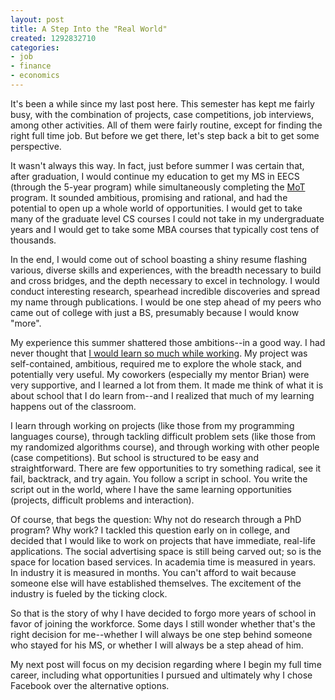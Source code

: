 ```yaml
---
layout: post
title: A Step Into the "Real World"
created: 1292832710
categories:
- job
- finance
- economics
---
```

It's been a while since my last post here. This semester has kept me fairly busy, with the combination of projects, case competitions, job interviews, among other activities. All of them were fairly routine, except for finding the right full time job. But before we get there, let's step back a bit to get some perspective.

It wasn't always this way. In fact, just before summer I was certain that, after graduation, I would continue my education to get my MS in EECS (through the 5-year program) while simultaneously completing the <a href="http://mot.berkeley.edu/">MoT</a> program. It sounded ambitious, promising and rational, and had the potential to open up a whole world of opportunities. I would get to take many of the graduate level CS courses I could not take in my undergraduate years and I would get to take some MBA courses that typically cost tens of thousands.

In the end, I would come out of school boasting a shiny resume flashing various, diverse skills and experiences, with the breadth necessary to build and cross bridges, and the depth necessary to excel in technology. I would conduct interesting research, spearhead incredible discoveries and spread my name through publications. I would be one step ahead of my peers who came out of college with just a BS, presumably because I would know "more".

My experience this summer shattered those ambitions--in a good way. I had never thought that <a href="http://dailycow.org/node/1084">I would learn so much while working</a>. My project was self-contained, ambitious, required me to explore the whole stack, and potentially very useful. My coworkers (especially my mentor Brian) were very supportive, and I learned a lot from them. It made me think of what it is about school that I do learn from--and I realized that much of my learning happens out of the classroom.

I learn through working on projects (like those from my programming languages course), through tackling difficult problem sets (like those from my randomized algorithms course), and through working with other people (case competitions). But school is structured to be easy and straightforward. There are few opportunities to try something radical, see it fail, backtrack, and try again. You follow a script in school. You write the script out in the world, where I have the same learning opportunities (projects, difficult problems and interaction).

Of course, that begs the question: Why not do research through a PhD program? Why work? I tackled this question early on in college, and decided that I would like to work on projects that have immediate, real-life applications. The social advertising space is still being carved out; so is the space for location based services. In academia time is measured in years. In industry it is measured in months. You can't afford to wait because someone else will have established themselves. The excitement of the industry is fueled by the ticking clock.

So that is the story of why I have decided to forgo more years of school in favor of joining the workforce. Some days I still wonder whether that's the right decision for me--whether I will always be one step behind someone who stayed for his MS, or whether I will always be a step ahead of him.

My next post will focus on my decision regarding where I begin my full time career, including what opportunities I pursued and ultimately why I chose Facebook over the alternative options.
